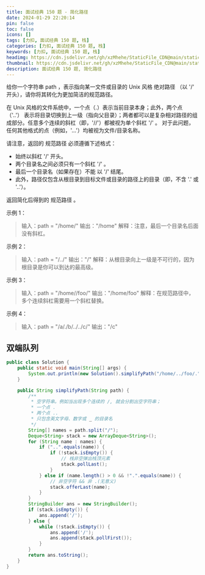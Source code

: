 ```yaml
---
title: 面试经典 150 题 - 简化路径
date: 2024-01-29 22:20:14
pin: false
toc: false
icons: []
tags: [力扣, 面试经典 150 题, 栈]
categories: [力扣, 面试经典 150 题, 栈]
keywords: [力扣, 面试经典 150 题, 栈]
headimg: https://cdn.jsdelivr.net/gh/xzMhehe/StaticFile_CDN@main/static/img/gf/20240129223708.png
thumbnail: https://cdn.jsdelivr.net/gh/xzMhehe/StaticFile_CDN@main/static/img/gf/20240129223708.png
description: 面试经典 150 题, 简化路径
---
```


给你一个字符串 path ，表示指向某一文件或目录的 Unix 风格 绝对路径 （以 '/' 开头），请你将其转化为更加简洁的规范路径。

在 Unix 风格的文件系统中，一个点（.）表示当前目录本身；此外，两个点 （'..'） 表示将目录切换到上一级（指向父目录）；两者都可以是复杂相对路径的组成部分。任意多个连续的斜杠（即，'//'）都被视为单个斜杠 '/' 。 对于此问题，任何其他格式的点（例如，'...'）均被视为文件/目录名称。

请注意，返回的 规范路径 必须遵循下述格式：

- 始终以斜杠 '/' 开头。
- 两个目录名之间必须只有一个斜杠 '/' 。
- 最后一个目录名（如果存在）不能 以 '/' 结尾。
- 此外，路径仅包含从根目录到目标文件或目录的路径上的目录（即，不含 '.' 或 '..'）。

返回简化后得到的 规范路径 。

示例 1：

>输入：path = "/home/"
输出："/home"
解释：注意，最后一个目录名后面没有斜杠。 

示例 2：

>输入：path = "/../"
输出："/"
解释：从根目录向上一级是不可行的，因为根目录是你可以到达的最高级。

示例 3：

>输入：path = "/home//foo/"
输出："/home/foo"
解释：在规范路径中，多个连续斜杠需要用一个斜杠替换。

示例 4：

>输入：path = "/a/./b/../../c/"
输出："/c"



## 双端队列

```java
public class Solution {
    public static void main(String[] args) {
        System.out.println(new Solution().simplifyPath("/home/../foo/."));
    }

    public String simplifyPath(String path) {
        /**
         * 空字符串。例如当出现多个连续的 /, 就会分割出空字符串；
         * 一个点 .
         * 两个点 ..
         * 只包含英文字母、数字或 _ 的目录名
         */
        String[] names = path.split("/");
        Deque<String> stack = new ArrayDeque<String>();
        for (String name : names) {
            if ("..".equals(name)) {
                if (!stack.isEmpty()) {
                    // 栈非空弹出栈顶元素
                    stack.pollLast();
                }
            } else if (name.length() > 0 && !".".equals(name)) {
                // 非空字符 && 非 .(无意义)
                stack.offerLast(name);
            }
        }
        StringBuilder ans = new StringBuilder();
        if (stack.isEmpty()) {
            ans.append('/');
        } else {
            while (!stack.isEmpty()) {
                ans.append('/');
                ans.append(stack.pollFirst());
            }
        }
        return ans.toString();
    }
}
```
